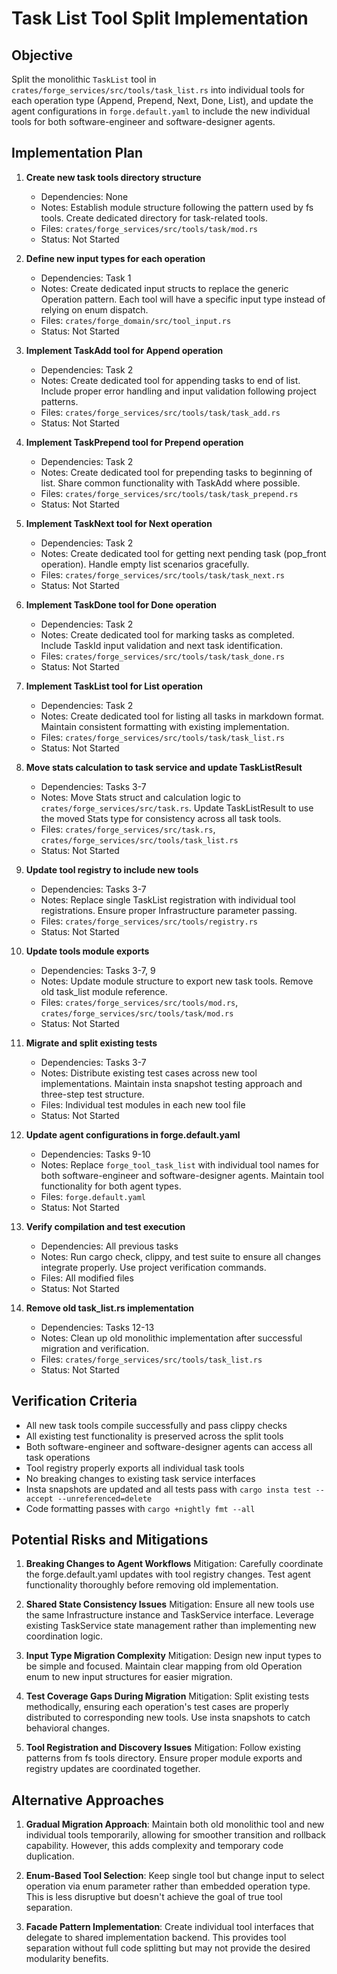 # Task List Tool Split Implementation

## Objective

Split the monolithic `TaskList` tool in `crates/forge_services/src/tools/task_list.rs` into individual tools for each operation type (Append, Prepend, Next, Done, List), and update the agent configurations in `forge.default.yaml` to include the new individual tools for both software-engineer and software-designer agents.

## Implementation Plan

1. **Create new task tools directory structure**
   - Dependencies: None
   - Notes: Establish module structure following the pattern used by fs tools. Create dedicated directory for task-related tools.
   - Files: `crates/forge_services/src/tools/task/mod.rs`
   - Status: Not Started

2. **Define new input types for each operation**
   - Dependencies: Task 1
   - Notes: Create dedicated input structs to replace the generic Operation pattern. Each tool will have a specific input type instead of relying on enum dispatch.
   - Files: `crates/forge_domain/src/tool_input.rs`
   - Status: Not Started

3. **Implement TaskAdd tool for Append operation**
   - Dependencies: Task 2
   - Notes: Create dedicated tool for appending tasks to end of list. Include proper error handling and input validation following project patterns.
   - Files: `crates/forge_services/src/tools/task/task_add.rs`
   - Status: Not Started

4. **Implement TaskPrepend tool for Prepend operation**
   - Dependencies: Task 2
   - Notes: Create dedicated tool for prepending tasks to beginning of list. Share common functionality with TaskAdd where possible.
   - Files: `crates/forge_services/src/tools/task/task_prepend.rs`
   - Status: Not Started

5. **Implement TaskNext tool for Next operation**
   - Dependencies: Task 2
   - Notes: Create dedicated tool for getting next pending task (pop_front operation). Handle empty list scenarios gracefully.
   - Files: `crates/forge_services/src/tools/task/task_next.rs`
   - Status: Not Started

6. **Implement TaskDone tool for Done operation**
   - Dependencies: Task 2
   - Notes: Create dedicated tool for marking tasks as completed. Include TaskId input validation and next task identification.
   - Files: `crates/forge_services/src/tools/task/task_done.rs`
   - Status: Not Started

7. **Implement TaskList tool for List operation**
   - Dependencies: Task 2
   - Notes: Create dedicated tool for listing all tasks in markdown format. Maintain consistent formatting with existing implementation.
   - Files: `crates/forge_services/src/tools/task/task_list.rs`
   - Status: Not Started

8. **Move stats calculation to task service and update TaskListResult**
   - Dependencies: Tasks 3-7
   - Notes: Move Stats struct and calculation logic to `crates/forge_services/src/task.rs`. Update TaskListResult to use the moved Stats type for consistency across all task tools.
   - Files: `crates/forge_services/src/task.rs`, `crates/forge_services/src/tools/task_list.rs`
   - Status: Not Started

9. **Update tool registry to include new tools**
   - Dependencies: Tasks 3-7
   - Notes: Replace single TaskList registration with individual tool registrations. Ensure proper Infrastructure parameter passing.
   - Files: `crates/forge_services/src/tools/registry.rs`
   - Status: Not Started

10. **Update tools module exports**
    - Dependencies: Tasks 3-7, 9
    - Notes: Update module structure to export new task tools. Remove old task_list module reference.
    - Files: `crates/forge_services/src/tools/mod.rs`, `crates/forge_services/src/tools/task/mod.rs`
    - Status: Not Started

11. **Migrate and split existing tests**
    - Dependencies: Tasks 3-7
    - Notes: Distribute existing test cases across new tool implementations. Maintain insta snapshot testing approach and three-step test structure.
    - Files: Individual test modules in each new tool file
    - Status: Not Started

12. **Update agent configurations in forge.default.yaml**
    - Dependencies: Tasks 9-10
    - Notes: Replace `forge_tool_task_list` with individual tool names for both software-engineer and software-designer agents. Maintain tool functionality for both agent types.
    - Files: `forge.default.yaml`
    - Status: Not Started

13. **Verify compilation and test execution**
    - Dependencies: All previous tasks
    - Notes: Run cargo check, clippy, and test suite to ensure all changes integrate properly. Use project verification commands.
    - Files: All modified files
    - Status: Not Started

14. **Remove old task_list.rs implementation**
    - Dependencies: Tasks 12-13
    - Notes: Clean up old monolithic implementation after successful migration and verification.
    - Files: `crates/forge_services/src/tools/task_list.rs`
    - Status: Not Started

## Verification Criteria

- All new task tools compile successfully and pass clippy checks
- All existing test functionality is preserved across the split tools
- Both software-engineer and software-designer agents can access all task operations
- Tool registry properly exports all individual task tools
- No breaking changes to existing task service interfaces
- Insta snapshots are updated and all tests pass with `cargo insta test --accept --unreferenced=delete`
- Code formatting passes with `cargo +nightly fmt --all`

## Potential Risks and Mitigations

1. **Breaking Changes to Agent Workflows**
   Mitigation: Carefully coordinate the forge.default.yaml updates with tool registry changes. Test agent functionality thoroughly before removing old implementation.

2. **Shared State Consistency Issues**
   Mitigation: Ensure all new tools use the same Infrastructure instance and TaskService interface. Leverage existing TaskService state management rather than implementing new coordination logic.

3. **Input Type Migration Complexity**
   Mitigation: Design new input types to be simple and focused. Maintain clear mapping from old Operation enum to new input structures for easier migration.

4. **Test Coverage Gaps During Migration**
   Mitigation: Split existing tests methodically, ensuring each operation's test cases are properly distributed to corresponding new tools. Use insta snapshots to catch behavioral changes.

5. **Tool Registration and Discovery Issues**
   Mitigation: Follow existing patterns from fs tools directory. Ensure proper module exports and registry updates are coordinated together.

## Alternative Approaches

1. **Gradual Migration Approach**: Maintain both old monolithic tool and new individual tools temporarily, allowing for smoother transition and rollback capability. However, this adds complexity and temporary code duplication.

2. **Enum-Based Tool Selection**: Keep single tool but change input to select operation via enum parameter rather than embedded operation type. This is less disruptive but doesn't achieve the goal of true tool separation.

3. **Facade Pattern Implementation**: Create individual tool interfaces that delegate to shared implementation backend. This provides tool separation without full code splitting but may not provide the desired modularity benefits.